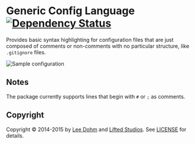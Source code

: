 # Generic Config Language [![Dependency Status](https://david-dm.org/lee-dohm/language-generic-config.svg)](https://david-dm.org/lee-dohm/language-generic-config)

Provides basic syntax highlighting for configuration files that are just composed of comments or non-comments with no particular structure, like `.gitignore` files.

![Sample configuration](https://raw.githubusercontent.com/lee-dohm/language-generic-config/master/sample.png)

## Notes

The package currently supports lines that begin with `#` or `;` as comments.

## Copyright

Copyright &copy; 2014-2015 by [Lee Dohm](http://www.lee-dohm.com) and [Lifted Studios](http://www.liftedstudios.com). See [LICENSE](https://github.com/lee-dohm/language-generic-config/blob/master/LICENSE.md) for details.
